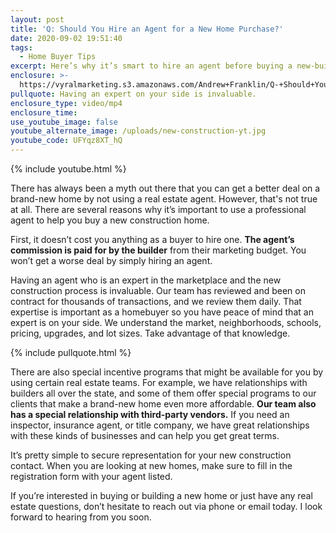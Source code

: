 ```yaml
---
layout: post
title: 'Q: Should You Hire an Agent for a New Home Purchase?'
date: 2020-09-02 19:51:40
tags:
  - Home Buyer Tips
excerpt: Here’s why it’s smart to hire an agent before buying a new-build home.
enclosure: >-
  https://vyralmarketing.s3.amazonaws.com/Andrew+Franklin/Q-+Should+You+Hire+an+Agent+for+a+New+Home+Purchase_.mp4
pullquote: Having an expert on your side is invaluable.
enclosure_type: video/mp4
enclosure_time:
use_youtube_image: false
youtube_alternate_image: /uploads/new-construction-yt.jpg
youtube_code: UFYqz8XT_hQ
---
```


{% include youtube.html %}

There has always been a myth out there that you can get a better deal on a brand-new home by not using a real estate agent. However, that's not true at all. There are several reasons why it’s important to use a professional agent to help you buy a new construction home.

First, it doesn’t cost you anything as a buyer to hire one. **The agent’s commission is paid for by the builder** from their marketing budget. You won’t get a worse deal by simply hiring an agent.

Having an agent who is an expert in the marketplace and the new construction process is invaluable. Our team has reviewed and been on contract for thousands of transactions, and we review them daily. That expertise is important as a homebuyer so you have peace of mind that an expert is on your side. We understand the market, neighborhoods, schools, pricing, upgrades, and lot sizes. Take advantage of that knowledge.

{% include pullquote.html %}

There are also special incentive programs that might be available for you by using certain real estate teams. For example, we have relationships with builders all over the state, and some of them offer special programs to our clients that make a brand-new home even more affordable. **Our team also has a special relationship with third-party vendors.** If you need an inspector, insurance agent, or title company, we have great relationships with these kinds of businesses and can help you get great terms.

It’s pretty simple to secure representation for your new construction contact. When you are looking at new homes, make sure to fill in the registration form with your agent listed.

If you’re interested in buying or building a new home or just have any real estate questions, don’t hesitate to reach out via phone or email today. I look forward to hearing from you soon.